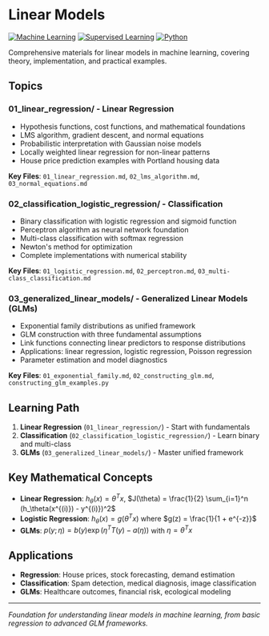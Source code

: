 # Linear Models

[![Machine Learning](https://img.shields.io/badge/Machine%20Learning-Linear%20Models-blue.svg)](https://en.wikipedia.org/wiki/Linear_model)
[![Supervised Learning](https://img.shields.io/badge/Supervised%20Learning-Regression%20%26%20Classification-green.svg)](https://en.wikipedia.org/wiki/Supervised_learning)
[![Python](https://img.shields.io/badge/Python-3.8+-yellow.svg)](https://python.org)

Comprehensive materials for linear models in machine learning, covering theory, implementation, and practical examples.

## Topics

### **01_linear_regression/** - Linear Regression
- Hypothesis functions, cost functions, and mathematical foundations
- LMS algorithm, gradient descent, and normal equations
- Probabilistic interpretation with Gaussian noise models
- Locally weighted linear regression for non-linear patterns
- House price prediction examples with Portland housing data

**Key Files**: `01_linear_regression.md`, `02_lms_algorithm.md`, `03_normal_equations.md`

### **02_classification_logistic_regression/** - Classification
- Binary classification with logistic regression and sigmoid function
- Perceptron algorithm as neural network foundation
- Multi-class classification with softmax regression
- Newton's method for optimization
- Complete implementations with numerical stability

**Key Files**: `01_logistic_regression.md`, `02_perceptron.md`, `03_multi-class_classification.md`

### **03_generalized_linear_models/** - Generalized Linear Models (GLMs)
- Exponential family distributions as unified framework
- GLM construction with three fundamental assumptions
- Link functions connecting linear predictors to response distributions
- Applications: linear regression, logistic regression, Poisson regression
- Parameter estimation and model diagnostics

**Key Files**: `01_exponential_family.md`, `02_constructing_glm.md`, `constructing_glm_examples.py`

## Learning Path

1. **Linear Regression** (`01_linear_regression/`) - Start with fundamentals
2. **Classification** (`02_classification_logistic_regression/`) - Learn binary and multi-class
3. **GLMs** (`03_generalized_linear_models/`) - Master unified framework

## Key Mathematical Concepts

- **Linear Regression**: $h_\theta(x) = \theta^T x$, $J(\theta) = \frac{1}{2} \sum_{i=1}^n (h_\theta(x^{(i)}) - y^{(i)})^2$
- **Logistic Regression**: $h_\theta(x) = g(\theta^T x)$ where $g(z) = \frac{1}{1 + e^{-z}}$
- **GLMs**: $p(y; \eta) = b(y) \exp(\eta^T T(y) - a(\eta))$ with $\eta = \theta^T x$

## Applications

- **Regression**: House prices, stock forecasting, demand estimation
- **Classification**: Spam detection, medical diagnosis, image classification
- **GLMs**: Healthcare outcomes, financial risk, ecological modeling

---

*Foundation for understanding linear models in machine learning, from basic regression to advanced GLM frameworks.* 